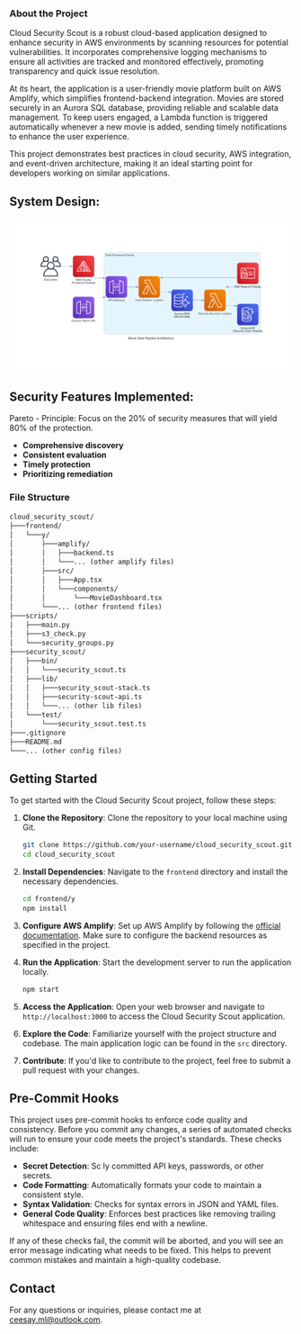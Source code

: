 ### About the Project

Cloud Security Scout is a robust cloud-based application designed to enhance security in AWS environments by scanning resources for potential vulnerabilities. It incorporates comprehensive logging mechanisms to ensure all activities are tracked and monitored effectively, promoting transparency and quick issue resolution.

At its heart, the application is a user-friendly movie platform built on AWS Amplify, which simplifies frontend-backend integration. Movies are stored securely in an Aurora SQL database, providing reliable and scalable data management. To keep users engaged, a Lambda function is triggered automatically whenever a new movie is added, sending timely notifications to enhance the user experience.

This project demonstrates best practices in cloud security, AWS integration, and event-driven architecture, making it an ideal starting point for developers working on similar applications.

## System Design:

![System Diagram](./Images/scout.png)

## Security Features Implemented:

Pareto - Principle: Focus on the 20% of security measures that will yield 80% of the protection.

- **Comprehensive discovery**
- **Consistent evaluation**
- **Timely protection**
- **Prioritizing remediation**

### File Structure

```
cloud_security_scout/
├───frontend/
│   └───y/
│       ├───amplify/
│       │   ├───backend.ts
│       │   └───... (other amplify files)
│       ├───src/
│       │   ├───App.tsx
│       │   └───components/
│       │       └───MovieDashboard.tsx
│       └───... (other frontend files)
├───scripts/
│   ├───main.py
│   ├───s3_check.py
│   └───security_groups.py
├───security_scout/
│   ├───bin/
│   │   └───security_scout.ts
│   ├───lib/
│   │   ├───security_scout-stack.ts
│   │   ├───security-scout-api.ts
│   │   └───... (other lib files)
│   └───test/
│       └───security_scout.test.ts
├───.gitignore
├───README.md
└───... (other config files)
```

## Getting Started

To get started with the Cloud Security Scout project, follow these steps:

1. **Clone the Repository**: Clone the repository to your local machine using Git.

   ```bash
   git clone https://github.com/your-username/cloud_security_scout.git
   cd cloud_security_scout
   ```

2. **Install Dependencies**: Navigate to the `frontend` directory and install the necessary dependencies.

   ```bash
   cd frontend/y
   npm install
   ```

3. **Configure AWS Amplify**: Set up AWS Amplify by following the [official documentation](https://docs.amplify.aws/start/getting-started/setup/q/platform/js). Make sure to configure the backend resources as specified in the project.

4. **Run the Application**: Start the development server to run the application locally.

   ```bash
   npm start
   ```

5. **Access the Application**: Open your web browser and navigate to `http://localhost:3000` to access the Cloud Security Scout application.

6. **Explore the Code**: Familiarize yourself with the project structure and codebase. The main application logic can be found in the `src` directory.

7. **Contribute**: If you'd like to contribute to the project, feel free to submit a pull request with your changes.

## Pre-Commit Hooks

This project uses pre-commit hooks to enforce code quality and consistency. Before you commit any changes, a series of automated checks will run to ensure your code meets the project's standards. These checks include:

- **Secret Detection**: Sc
  ly committed API keys, passwords, or other secrets.
- **Code Formatting**: Automatically formats your code to maintain a consistent style.
- **Syntax Validation**: Checks for syntax errors in JSON and YAML files.
- **General Code Quality**: Enforces best practices like removing trailing whitespace and ensuring files end with a newline.

If any of these checks fail, the commit will be aborted, and you will see an error message indicating what needs to be fixed. This helps to prevent common mistakes and maintain a high-quality codebase.

## Contact

For any questions or inquiries, please contact me at ceesay.ml@outlook.com.
